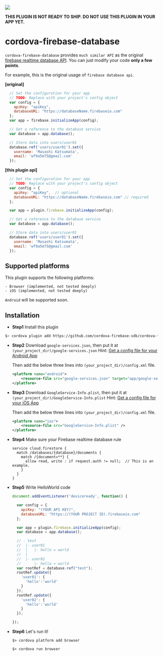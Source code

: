 ![](https://travis-ci.org/cordova-firebase-sdk/cordova-firebase-database.svg?branch=master)

**THIS PLUGIN IS NOT READY TO SHIP. DO NOT USE THIS PLUGIN IN YOUR APP YET.**

# cordova-firebase-database

`cordova-firebase-database` provides `much similar API` as the original [firebase realtime database API](https://firebase.google.com/docs/database/web/start?hl=en).
You can just modify your code **only a few points**.

For example, this is the original usage of `firebase database api`.

**[original]**
```js
  // Set the configuration for your app
  // TODO: Replace with your project's config object
  var config = {
    apiKey: "apiKey",
    databaseURL: "https://databaseName.firebaseio.com"
  };
  var app = firebase.initializeApp(config);

  // Get a reference to the database service
  var database = app.database();

  // Store data into users/user01
  database.ref('users/user01').set({
    username: 'Masashi Katsumata',
    email: 'wf9a5m75@gmail.com'
  });
```

**[this plugin api]**

```js
  // Set the configuration for your app
  // TODO: Replace with your project's config object
  var config = {
    apiKey: "apiKey",  // optional
    databaseURL: "https://databaseName.firebaseio.com" // required
  };

  var app = plugin.firebase.initializeApp(config);

  // Get a reference to the database service
  var database = app.database();

  // Store data into users/user01
  database.ref('users/user01').set({
    username: 'Masashi Katsumata',
    email: 'wf9a5m75@gmail.com'
  });
```


## Supported platforms
  This plugin supports the following platforms:

    - Browser (implemented, not tested deeply)
    - iOS (implemented, not tested deeply)

  `Android` will be supported soon.

## Installation

  - **Step1** Install this plugin

  ```bash
  $> cordova plugin add https://github.com/cordova-firebase-sdk/cordova-firebase-database --save
  ```

  - **Step2** Download `google-services.json`, then put it at `(your_project_dir)/google-services.json`
    Hint: [Get a config file for your Android App](https://support.google.com/firebase/answer/7015592#android)

    Then add the below three lines into `(your_project_dir)/config.xml` file.

    ```xml
    <platform name="android">
        <resource-file src="google-services.json" target="app/google-services.json" />
    </platform>
    ```

  - **Step3** Download `GoogleService-Info.plist`, then put it at `(your_project_dir)/GoogleService-Info.plist`
    Hint: [Get a config file for your iOS App](https://support.google.com/firebase/answer/7015592#ios)

    Then add the below three lines into `(your_project_dir)/config.xml` file.

    ```xml
    <platform name="ios">
        <resource-file src="GoogleService-Info.plist" />
    </platform>
    ```

  - **Step4** Make sure your Firebase realtime database rule

    ```
    service cloud.firestore {
      match /databases/{database}/documents {
        match /{document=**} {
          allow read, write : if request.auth != null;  // This is an example.
        }
      }
    }
    ```

  - **Step5** Write HelloWorld code

    ```js
    document.addEventListener('deviceready', function() {

      var config = {
        apiKey: "(YOUR API KEY)",
        databaseURL: "https://(YOUR PROJECT ID).firebaseio.com"
      };

      var app = plugin.firebase.initializeApp(config);
      var database = app.database();

      // - test
      //  |- user01
      //  |   |- hello = world
      //  |
      //  |- user02
      //      |- hello = world
      var rootRef = database.ref("test");
      rootRef.update({
        'user01': {
          'hello':'world'
        }
      });
      rootRef.update({
        'user02': {
          'hello':'world'
        }
      });

    });
    ```

  - **Step6** Let's run it!
    ```
    $> cordova platform add browser

    $> cordova run browser
    ```
